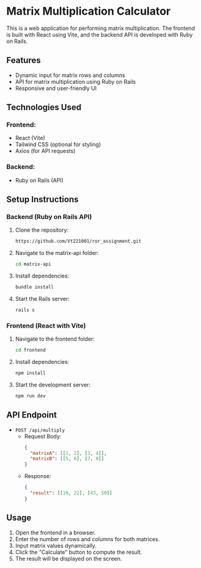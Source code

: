 # Matrix Multiplication Calculator

This is a web application for performing matrix multiplication. The frontend is built with React using Vite, and the backend API is developed with Ruby on Rails.

## Features
- Dynamic input for matrix rows and columns
- API for matrix multiplication using Ruby on Rails
- Responsive and user-friendly UI

## Technologies Used
### Frontend:
- React (Vite)
- Tailwind CSS (optional for styling)
- Axios (for API requests)

### Backend:
- Ruby on Rails (API)


## Setup Instructions

### Backend (Ruby on Rails API)
1. Clone the repository:
   ```sh
   https://github.com/Vt221001/ror_assignment.git
   ```
2. Navigate to the matrix-api folder:
   ```sh
   cd matrix-api
   ```
3. Install dependencies:
   ```sh
   bundle install
   ```

4. Start the Rails server:
   ```sh
   rails s
   ```

### Frontend (React with Vite)
1. Navigate to the frontend folder:
   ```sh
   cd frontend
   ```
2. Install dependencies:
   ```sh
   npm install
   ```
3. Start the development server:
   ```sh
   npm run dev
   ```

## API Endpoint
- `POST /api/multiply`
  - Request Body:
    ```json
    {
      "matrixA": [[1, 2], [3, 4]],
      "matrixB": [[5, 6], [7, 8]]
    }
    ```
  - Response:
    ```json
    {
      "result": [[19, 22], [43, 50]]
    }
    ```

## Usage
1. Open the frontend in a browser.
2. Enter the number of rows and columns for both matrices.
3. Input matrix values dynamically.
4. Click the "Calculate" button to compute the result.
5. The result will be displayed on the screen.


